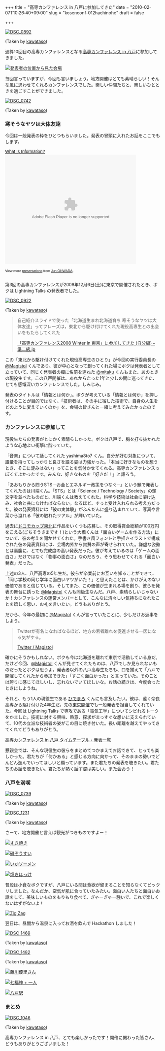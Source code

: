 +++
title = "高専カンファレンス in 八戸に参加してきた"
date = "2010-02-07T10:26:40+09:00"
slug = "kosenconf-012hachinohe"
draft = false

+++

<p><a href="http://www.flickr.com/photos/kawataso/4316497007/" title="DSC_0892 by kawataso, on Flickr"><img src="http://farm3.static.flickr.com/2725/4316497007_dd21f8190f.jpg" alt="DSC_0892" /></a></p>
<p class="photo-caption">(Taken by <a href="http://www.flickr.com/photos/kawataso/" title="Flickr: kawataso's Photostream">kawataso</a>)</p>
<p>通算10回目の高専カンファレンスとなる<a href="http://kosenconf.jp/012hachinohe" title="高専カンファレンス in 八戸 - 高専カンファレンス Wiki">高専カンファレンス in 八戸</a>に参加してきました。</p>
<p><a href="http://www.flickr.com/photos/june29/4318024231/" title="発表者の位置から見た会場 by june29, on Flickr"><img src="http://farm3.static.flickr.com/2744/4318024231_aeae8672ab.jpg" alt="発表者の位置から見た会場" /></a></p>
<p>毎回言っていますが、今回も言いましょう。地方開催はとても素晴らしい！そんな風に思わせてくれるカンファレンスでした。楽しい仲間たちと、楽しいひとときを過ごすことができました。</p>
<p><a href="http://www.flickr.com/photos/kawataso/4317224968/" title="DSC_0742 by kawataso, on Flickr"><img src="http://farm5.static.flickr.com/4008/4317224968_c899347b9f.jpg" alt="DSC_0742" /></a></p>
<p class="photo-caption">(Taken by <a href="http://www.flickr.com/photos/kawataso/" title="Flickr: kawataso's Photostream">kawataso</a>)</p>
<h3>寒そうなヤツは大体友達</h3>
<p>今回は一般発表の枠をひとつもらいました。発表の冒頭に入れたお話をここでもします。</p>
<div style="width:425px;text-align:left" id="__ss_3043149"><a style="font:14px Helvetica,Arial,Sans-serif;display:block;margin:12px 0 3px 0;text-decoration:underline;" href="http://www.slideshare.net/june29/what-is-information" title="What Is Information?">What Is Information?</a><object style="margin:0px" width="425" height="355"><param name="movie" value="http://static.slidesharecdn.com/swf/ssplayer2.swf?doc=whatisinformation-100131201812-phpapp01&#038;rel=0&#038;stripped_title=what-is-information" /><param name="allowFullScreen" value="true"/><param name="allowScriptAccess" value="always"/><embed src="http://static.slidesharecdn.com/swf/ssplayer2.swf?doc=whatisinformation-100131201812-phpapp01&#038;rel=0&#038;stripped_title=what-is-information" type="application/x-shockwave-flash" allowscriptaccess="always" allowfullscreen="true" width="425" height="355"></embed></object></p>
<div style="font-size:11px;font-family:tahoma,arial;height:26px;padding-top:2px;">View more <a style="text-decoration:underline;" href="http://www.slideshare.net/">presentations</a> from <a style="text-decoration:underline;" href="http://www.slideshare.net/june29">Jun OHWADA</a>.</div>
</div>
<p>第3回の高専カンファレンスが2008年12月6日(土)に東京で開催されたとき、ボクは Lightning Talks の発表者でした。</p>
<p><a href="http://www.flickr.com/photos/kawataso/4317231860/" title="DSC_0922 by kawataso, on Flickr"><img src="http://farm3.static.flickr.com/2750/4317231860_f2e4903897.jpg" alt="DSC_0922" /></a></p>
<p class="photo-caption">(Taken by <a href="http://www.flickr.com/photos/kawataso/" title="Flickr: kawataso's Photostream">kawataso</a>)</p>
<blockquote><p>
自己紹介スライドで使った「北海道生まれ北海道育ち 寒そうなヤツは大体友達」ってフレーズは，東北から駆け付けてくれた現役高専生との出会いをもたらしてくれた</p>
<p><a class="quote" href="http://june29.jp/2008/12/07/kosencon-tokyo03-and-me/" title="「高専カンファレンス2008 Winter in 東京」に参加してきた (自分編) - 準二級.jp">「高専カンファレンス2008 Winter in 東京」に参加してきた (自分編) &#8211; 準二級.jp</a>
</p></blockquote>
<p>この「東北から駆け付けてくれた現役高専生のひとり」が今回の実行委員長の <a href="http://twitter.com/Magistol" title="Magistol (Magistol) on Twitter">@Magistol</a> くんであり、彼が中心となって創ってくれた場にボクは発表者として立っていて、同じく発表者の欄に名前を連ねた <a href="http://twitter.com/mitaku" title="mitaku (mitaku) on Twitter">@mitaku</a> くんもまた、あのときの現役生です。この八戸開催は、あれからたった1年と少しの間に巡ってきた、とても感慨深いカンファレンスでした。しみじみ。</p>
<p>発表のタイトルは「情報とは何か」。ボクが考えている「情報とは何か」を押し付けることが目的ではなく、「技術者は、その手に宿した技術で、自身の人生をどのように変えていくのか」を、会場の皆さんと一緒に考えてみたかったのです。</p>
<h3>カンファレンスに参加して</h3>
<p>現役生たちの発表がとにかく素晴らしかった。ボクは八戸で、胸を打ち抜かれたような心地よい衝撃に酔っていた。</p>
<p>「音楽」について話してくれた yashima8to7 くん。自分が好む対象について、語彙を持ってしっかりと良さを語る姿は力強かった。「本当に好きなものを想うとき、そこに淀みはない」ってことを気付かせてくれる。高専カンファレンスっぽくてよかったです。みんな、好きなものを「好きだ！」と語ろう。</p>
<p>「あおもりから問うSTS ─お金とエネルギー政策をつなぐ─」という題で発表してくれたのは川端くん。「STS」とは「Science / Technology / Society」の頭文字を並べたものだと、川端くんは教えてくれた。科学や技術は社会に溶け込み、社会と共になければならない。なるほど、すっと受け入れられる考え方だった。彼の発表資料には「彼の実体験」がふんだんに盛り込まれていて、写真や言葉から溢れる「彼の触れたリアル」が輝いていた。</p>
<p>過去に<a href="http://www.docomocup.com/" title="ドコモカップ東北">ドコモカップ東北</a>に作品をいくつも応募し、その取得賞金総額が100万円をこえる(ごちそうさまです！)という大橋くんは「面白いゲームを作る方法」について、彼の考えを聞かせてくれた。手書き風フォントと手描きイラストで構成された彼の発表資料には、会場内外から賞賛の声が寄せられていた。謙虚な姿勢とは裏腹に、とても完成度の高い発表だった。彼が考えているのは「ゲームの面白さ」だけではなく「物事の面白さ」なのだろう、そう思わせてくれる「面白い発表」だった。</p>
<p>上述の3人、八戸高専の5年生だ。彼らが卒業前にお互いを知ることができて、「同じ学校の同じ学年に面白いヤツがいた！」と思えたことは、かけがえのない価値であると信じている。そしてまた、この価値が生まれる場を創り、彼らを発表の舞台に誘った <a href="http://twitter.com/Magistol" title="Magistol (Magistol) on Twitter">@Magistol</a> くんも同級生なんだ。八戸、素晴らしいじゃないか！カンファレンスの運営メンバーとして、こんなに清々しい気持ちになれたことを嬉しく思い、お礼を言いたい。どうもありがとう。</p>
<p>だから、今年の最初に <a href="http://twitter.com/Magistol" title="Magistol (Magistol) on Twitter">@Magistol</a> くんが言っていたことに、少しだけお返事をしよう。</p>
<blockquote><p>
Twitterが有名になればなるほど、地方の若者離れを促進させる一因になる気がする。</p>
<p><a class="quote" href="http://twitter.com/Magistol/status/7267351103" title="Twitter / Magistol">Twitter / Magistol</a>
</p></blockquote>
<p>確かにそうかもしれない。ボクも今は北海道を離れて東京で活動している身だ。だけど今回、<a href="http://twitter.com/Magistol" title="Magistol (Magistol) on Twitter">@Magistol</a> くんが見せてくれたものは、八戸でしか見られないものだったとボクは思うよ。発表者以外の八戸高専生たちも、口を揃えて「八戸で開催してくれたから参加できた」「すごく面白かった」と言っていた。そのことは誇りに感じてほしいし、忘れないでいてほしいな。お話の続きは、今度会ったときにしようね。</p>
<p>それと、もう1人の現役生である <a href="http://twitter.com/hidemaroh" title="Hidemaro (0) (hidemaroh) on Twitter">ひでまろ</a> くんにも言及したい。彼は、遠く奈良高専から駆け付けた4年生だ。先の<a href="http://kosenconf.jp/?2009AutumnTokyo" title="2009AutumnTokyo - 高専カンファレンス Wiki">東京開催</a>でも一般発表を担当してくれていた。今回は Lightning Talks で専攻である「電気工学」についてシビれるトークをかました。技術に対する興味、熱意、探求がまっすぐな想いに支えられていて、10代の立派な技術者の姿がこの目に焼き付いた。長い距離を越えてやってきてくれてどうもありがとう。</p>
<p><a href="http://kosenconf.jp/?012hachinoheTimeTable" title="高専カンファレンス in 八戸 タイムテーブル・発表一覧">高専カンファレンス in 八戸 タイムテーブル・発表一覧</a></p>
<p>懇親会では、そんな現役生の彼らをまとめてつかまえてお話できて、とっても楽しかった。君たちが「何かある」と感じる方向に向かって、そのままの勢いでどんどん進んでいってほしいと願っています。また君たちの発表を聴きたい。君たちのお話を聴きたい。君たちが熱く話す姿は美しい。また会おう！</p>
<h3>八戸を満喫</h3>
<p><a href="http://www.flickr.com/photos/kawataso/4317224906/" title="DSC_0739 by kawataso, on Flickr"><img src="http://farm5.static.flickr.com/4041/4317224906_62876266a9.jpg" alt="DSC_0739" /></a></p>
<p class="photo-caption">(Taken by <a href="http://www.flickr.com/photos/kawataso/" title="Flickr: kawataso's Photostream">kawataso</a>)</p>
<p><a href="http://www.flickr.com/photos/kawataso/4317277730/" title="DSC_1231 by kawataso, on Flickr"><img src="http://farm5.static.flickr.com/4027/4317277730_1bca60f012.jpg" alt="DSC_1231" /></a></p>
<p class="photo-caption">(Taken by <a href="http://www.flickr.com/photos/kawataso/" title="Flickr: kawataso's Photostream">kawataso</a>)</p>
<p>さーて、地方開催と言えば観光がつきものですよー！</p>
<p><a href="http://www.flickr.com/photos/june29/4318761224/" title="すき焼き by june29, on Flickr"><img src="http://farm5.static.flickr.com/4046/4318761224_e50b6a76ff.jpg" alt="すき焼き" /></a></p>
<p><a href="http://www.flickr.com/photos/june29/4318031655/" title="磯ぞうすい by june29, on Flickr"><img src="http://farm5.static.flickr.com/4001/4318031655_b1d4f0ebe4.jpg" alt="磯ぞうすい" /></a></p>
<p><a href="http://www.flickr.com/photos/june29/4318031899/" title="いかソーメン by june29, on Flickr"><img src="http://farm5.static.flickr.com/4070/4318031899_25954a5ec4.jpg" alt="いかソーメン" /></a></p>
<p><a href="http://www.flickr.com/photos/june29/4318765728/" title="焼きほっけ by june29, on Flickr"><img src="http://farm5.static.flickr.com/4049/4318765728_ba973e2345.jpg" alt="焼きほっけ" /></a></p>
<p>普段は小食なボクですが、八戸にいる間は食欲が留まることを知らなくてビックリしました。なんだか、空気が肌に合っていたみたい。面白い人たちと面白いお話をして、美味しいものをもりもり食べて、ぎゃーぎゃー騒いで、これで楽しくないはずがないよ！</p>
<p><a href="http://www.flickr.com/photos/june29/4318767158/" title="Zig Zag by june29, on Flickr"><img src="http://farm5.static.flickr.com/4045/4318767158_1dc0d96b4f.jpg" alt="Zig Zag" /></a></p>
<p>翌日は、昼間から温泉に入ってお酒を飲んで Hackathon しました！</p>
<p><a href="http://www.flickr.com/photos/kawataso/4322517834/" title="DSC_1469 by kawataso, on Flickr"><img src="http://farm5.static.flickr.com/4057/4322517834_eee5af6241.jpg" alt="DSC_1469" /></a></p>
<p class="photo-caption">(Taken by <a href="http://www.flickr.com/photos/kawataso/" title="Flickr: kawataso's Photostream">kawataso</a>)</p>
<p><a href="http://www.flickr.com/photos/kawataso/4321787707/" title="DSC_1482 by kawataso, on Flickr"><img src="http://farm5.static.flickr.com/4003/4321787707_2b3565eb4e.jpg" alt="DSC_1482" /></a></p>
<p class="photo-caption">(Taken by <a href="http://www.flickr.com/photos/kawataso/" title="Flickr: kawataso's Photostream">kawataso</a>)</p>
<p><a href="http://www.flickr.com/photos/june29/4318769270/" title="藤川優里さん by june29, on Flickr"><img src="http://farm3.static.flickr.com/2785/4318769270_4d5578c23b.jpg" alt="藤川優里さん" /></a></p>
<p><a href="http://www.flickr.com/photos/june29/4318768818/" title="七福神 + 一人 by june29, on Flickr"><img src="http://farm5.static.flickr.com/4027/4318768818_bd4cf9a7b6.jpg" alt="七福神 + 一人" /></a></p>
<p><a href="http://www.flickr.com/photos/june29/4318771796/" title="八戸駅 by june29, on Flickr"><img src="http://farm5.static.flickr.com/4033/4318771796_97a4a66b5c.jpg" alt="八戸駅" /></a></p>
<h3>まとめ</h3>
<p><a href="http://www.flickr.com/photos/kawataso/4317241808/" title="DSC_1046 by kawataso, on Flickr"><img src="http://farm5.static.flickr.com/4064/4317241808_f9a55b0e1c.jpg" alt="DSC_1046" /></a></p>
<p class="photo-caption">(Taken by <a href="http://www.flickr.com/photos/kawataso/" title="Flickr: kawataso's Photostream">kawataso</a>)</p>
<p>高専カンファレンス in 八戸、とても楽しかったです！開催に関わった皆さん、どうもありがとうございました！</p>

